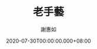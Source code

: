 ---
issue: 388
title: 老手藝
author: 謝惠如
language: 南四縣
date: 2020-07-30T00:00:00.000+08:00
topic: 抒懷
difficulty: 2
wikidata: Q131449132
wikidata_link: https://www.wikidata.org/wiki/Q131449132
author_wikidata_link: https://www.wikidata.org/wiki/Q131448073
author_wikidata: Q131448073
---